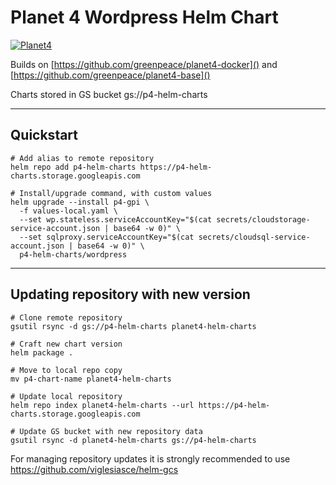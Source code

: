 # Planet 4 Wordpress Helm Chart

[![Planet4](https://cdn-images-1.medium.com/letterbox/300/36/50/50/1*XcutrEHk0HYv-spjnOej2w.png?source=logoAvatar-ec5f4e3b2e43---fded7925f62)](https://medium.com/planet4)

Builds on [https://github.com/greenpeace/planet4-docker]() and [https://github.com/greenpeace/planet4-base]()

Charts stored in GS bucket gs://p4-helm-charts

---

## Quickstart

```
# Add alias to remote repository
helm repo add p4-helm-charts https://p4-helm-charts.storage.googleapis.com

# Install/upgrade command, with custom values
helm upgrade --install p4-gpi \
  -f values-local.yaml \
  --set wp.stateless.serviceAccountKey="$(cat secrets/cloudstorage-service-account.json | base64 -w 0)" \
  --set sqlproxy.serviceAccountKey="$(cat secrets/cloudsql-service-account.json | base64 -w 0)" \
  p4-helm-charts/wordpress

```

---

## Updating repository with new version

```
# Clone remote repository
gsutil rsync -d gs://p4-helm-charts planet4-helm-charts

# Craft new chart version
helm package .

# Move to local repo copy
mv p4-chart-name planet4-helm-charts

# Update local repository
helm repo index planet4-helm-charts --url https://p4-helm-charts.storage.googleapis.com

# Update GS bucket with new repository data
gsutil rsync -d planet4-helm-charts gs://p4-helm-charts
```

For managing repository updates it is strongly recommended to use https://github.com/viglesiasce/helm-gcs
